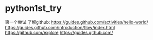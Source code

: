 # python1st_try
第一个尝试
了解github:
https://guides.github.com/activities/hello-world/
https://guides.github.com/introduction/flow/index.html
https://github.com/explore
https://guides.github.com/
